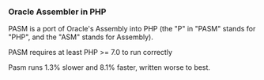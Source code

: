 ### Oracle Assembler in PHP

PASM is a port of Oracle's Assembly into PHP (the "P" in "PASM" stands for "PHP", and the "ASM" stands for Assembly).

PASM requires at least PHP >= 7.0 to run correctly

Pasm runs 1.3% slower and 8.1% faster, written worse to best.


